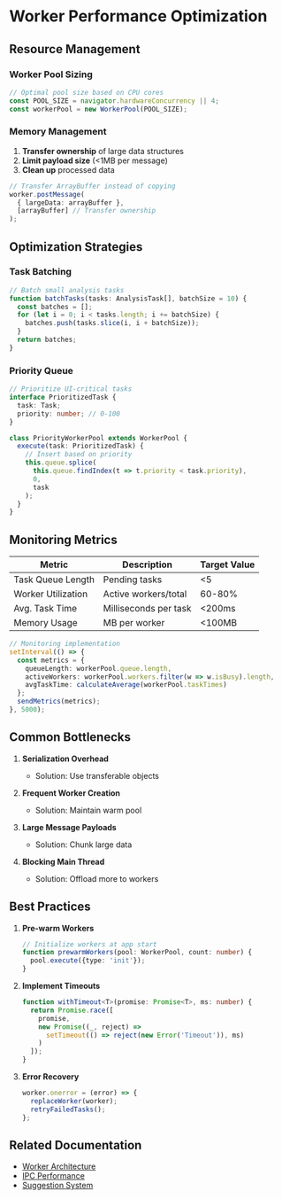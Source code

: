 # Worker Performance Optimization

## Resource Management

### Worker Pool Sizing
```typescript
// Optimal pool size based on CPU cores
const POOL_SIZE = navigator.hardwareConcurrency || 4;
const workerPool = new WorkerPool(POOL_SIZE);
```

### Memory Management
1. **Transfer ownership** of large data structures
2. **Limit payload size** (<1MB per message)
3. **Clean up** processed data

```typescript
// Transfer ArrayBuffer instead of copying
worker.postMessage(
  { largeData: arrayBuffer }, 
  [arrayBuffer] // Transfer ownership
);
```

## Optimization Strategies

### Task Batching
```typescript
// Batch small analysis tasks
function batchTasks(tasks: AnalysisTask[], batchSize = 10) {
  const batches = [];
  for (let i = 0; i < tasks.length; i += batchSize) {
    batches.push(tasks.slice(i, i + batchSize));
  }
  return batches;
}
```

### Priority Queue
```typescript
// Prioritize UI-critical tasks
interface PrioritizedTask {
  task: Task;
  priority: number; // 0-100
}

class PriorityWorkerPool extends WorkerPool {
  execute(task: PrioritizedTask) {
    // Insert based on priority
    this.queue.splice(
      this.queue.findIndex(t => t.priority < task.priority),
      0,
      task
    );
  }
}
```

## Monitoring Metrics

| Metric | Description | Target Value |
|--------|-------------|--------------|
| Task Queue Length | Pending tasks | <5 |
| Worker Utilization | Active workers/total | 60-80% |
| Avg. Task Time | Milliseconds per task | <200ms |
| Memory Usage | MB per worker | <100MB |

```typescript
// Monitoring implementation
setInterval(() => {
  const metrics = {
    queueLength: workerPool.queue.length,
    activeWorkers: workerPool.workers.filter(w => w.isBusy).length,
    avgTaskTime: calculateAverage(workerPool.taskTimes)
  };
  sendMetrics(metrics);
}, 5000);
```

## Common Bottlenecks

1. **Serialization Overhead**
   - Solution: Use transferable objects

2. **Frequent Worker Creation**
   - Solution: Maintain warm pool

3. **Large Message Payloads**
   - Solution: Chunk large data

4. **Blocking Main Thread**
   - Solution: Offload more to workers

## Best Practices

1. **Pre-warm Workers**
   ```typescript
   // Initialize workers at app start
   function prewarmWorkers(pool: WorkerPool, count: number) {
     pool.execute({type: 'init'});
   }
   ```

2. **Implement Timeouts**
   ```typescript
   function withTimeout<T>(promise: Promise<T>, ms: number) {
     return Promise.race([
       promise,
       new Promise((_, reject) => 
         setTimeout(() => reject(new Error('Timeout')), ms)
       )
     ]);
   }
   ```

3. **Error Recovery**
   ```typescript
   worker.onerror = (error) => {
     replaceWorker(worker);
     retryFailedTasks();
   };
   ```

## Related Documentation
- [Worker Architecture](./worker-architecture.md)
- [IPC Performance](../ipc/state-sync-guide.md#performance)
- [Suggestion System](../components/suggestion-system.md)